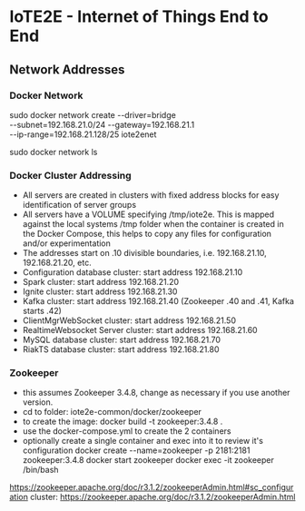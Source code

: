 # IoTE2E - Internet of Things End to End

## Network Addresses

### Docker Network
sudo docker network create --driver=bridge \
--subnet=192.168.21.0/24 --gateway=192.168.21.1 \
--ip-range=192.168.21.128/25 iote2enet

sudo docker network ls

### Docker Cluster Addressing
- All servers are created in clusters with fixed address blocks for easy identification of server groups
- All servers have a VOLUME specifying /tmp/iote2e. This is mapped against the local systems /tmp folder when the container is created in the Docker Compose, this helps to copy any files for configuration and/or experimentation
- The addresses start on .10 divisible boundaries, i.e. 192.168.21.10, 192.168.21.20, etc.
- Configuration database cluster: start address 192.168.21.10
- Spark cluster: start address 192.168.21.20
- Ignite cluster: start address 192.168.21.30
- Kafka cluster: start address 192.168.21.40 (Zookeeper .40 and .41, Kafka starts .42)
- ClientMgrWebSocket cluster: start address 192.168.21.50
- RealtimeWebsocket Server cluster: start address 192.168.21.60
- MySQL database cluster: start address 192.168.21.70
- RiakTS database cluster: start address 192.168.21.80


### Zookeeper
- this assumes Zookeeper 3.4.8, change as necessary if you use another version.
- cd to folder: iote2e-common/docker/zookeeper
- to create the image: docker build -t zookeeper:3.4.8 .
- use the docker-compose.yml to create the 2 containers
- optionally create a single container and exec into it to review it's configuration
docker create --name=zookeeper -p 2181:2181 zookeeper:3.4.8
docker start zookeeper
docker exec -it zookeeper /bin/bash


https://zookeeper.apache.org/doc/r3.1.2/zookeeperAdmin.html#sc_configuration
cluster: https://zookeeper.apache.org/doc/r3.1.2/zookeeperAdmin.html




